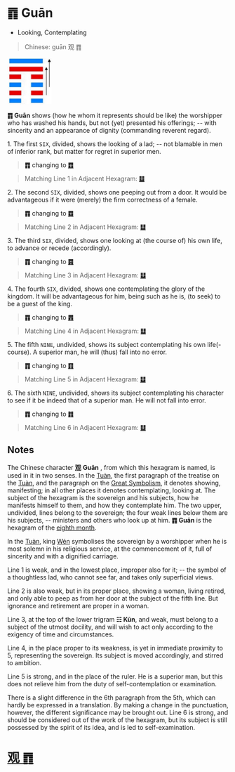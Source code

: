 # ䷓ Guān

* Looking, Contemplating

> Chinese: guān 观 ䷓

<a id="p-99"/>

<img src="shapes/20.10.jpg" width="101" alt="观">

**䷓ Guān** shows (how he whom it represents should be like) the worshipper who has washed his hands,
but not (yet) presented his offerings; -- with sincerity and an appearance of dignity (commanding reverent regard).

<a id="p-100"/>

1.<a id="20.1"/> The first `SIX`, divided, shows the looking of a lad; -- not blamable in men of inferior rank, but matter for regret in superior men.

> **䷓** changing to [**䷩**](e79b8ayi.md)

> Matching Line 1 in Adjacent Hexagram: [**䷒**](e4b8b4lin.md#19.1)

2.<a id="20.2"/> The second `SIX`, divided, shows one peeping out from a door. It would be advantageous if it were (merely) the firm correctness of a female.

> **䷓** changing to [**䷺**](e6b6a3huan.md)

> Matching Line 2 in Adjacent Hexagram: [**䷒**](e4b8b4lin.md#19.2)

3.<a id="20.3"/> The third `SIX`, divided, shows one looking at (the course of) his own life, to advance or recede (accordingly).

> **䷓** changing to [**䷴**](e6b890jian.md)

> Matching Line 3 in Adjacent Hexagram: [**䷒**](e4b8b4lin.md#19.3)

4.<a id="20.4"/> The fourth `SIX`, divided, shows one contemplating the glory of the kingdom. It will be advantageous for him, being such as he is, (to seek) to be a guest of the king.

> **䷓** changing to [**䷋**](e590a6pi.md)

> Matching Line 4 in Adjacent Hexagram: [**䷒**](e4b8b4lin.md#19.4)

5.<a id="20.5"/> The fifth `NINE`, undivided, shows its subject contemplating his own life(-course). A superior man, he will (thus) fall into no error.

> **䷓** changing to [**䷖**](e589a5bo.md)

> Matching Line 5 in Adjacent Hexagram: [**䷒**](e4b8b4lin.md#19.5)

6.<a id="20.6"/> The sixth `NINE`, undivided, shows its subject contemplating his character to see if it be indeed that of a superior man. He will not fall into error.

> **䷓** changing to [**䷇**](e6af94bi.md)

> Matching Line 6 in Adjacent Hexagram: [**䷒**](e4b8b4lin.md#19.6)

<a id="p-101"/>

## Notes

The Chinese character [**观**](https://ctext.org/dictionary.pl?if=en&char=观) **Guān** , from which this hexagram is named, is used in it in two senses. In the [Tuàn](https://ctext.org/book-of-changes/tuan-zhuan), the first paragraph of the treatise on the [Tuàn](https://ctext.org/book-of-changes/tuan-zhuan), and the paragraph on the [Great Symbolism](https://ctext.org/book-of-changes/xiang-zhuan), it denotes showing, manifesting; in all other places it denotes contemplating, looking at. The subject of the hexagram is the sovereign and his subjects, how he manifests himself to them, and how they contemplate him. The two upper, undivided, lines belong to the sovereign; the four weak lines below them are his subjects, -- ministers and others who look up at him. **䷓ Guān** is the hexagram of the [eighth month](month.jpg).

In the [Tuàn](https://ctext.org/book-of-changes/tuan-zhuan), king [Wén](https://en.wikipedia.org/wiki/King_Wen_of_Zhou) symbolises the sovereign by a worshipper when he is most solemn in his religious service, at the commencement of it, full of sincerity and with a dignified carriage.

Line 1 is weak, and in the lowest place, improper also for it; -- the symbol of a thoughtless lad, who cannot see far, and takes only superficial views.

Line 2 is also weak, but in its proper place, showing a woman, living retired, and only able to peep as from her door at the subject of the fifth line. But ignorance and retirement are proper in a woman.

Line 3, at the top of the lower trigram **☷ Kūn**, and weak, must belong to a subject of the utmost docility, and will wish to act only according to the exigency of time and circumstances.

Line 4, in the place proper to its weakness, is yet in immediate proximity to 5, representing the sovereign. Its subject is moved accordingly, and stirred to ambition.

Line 5 is strong, and in the place of the ruler. He is a superior man, but this does not relieve him from the duty of self-contemplation or examination.

There is a slight difference in the 6th paragraph from the 5th, which can hardly be expressed in a translation. By making a change in the punctuation, however, the different significance may be brought out. Line 6 is strong, and should be considered out of the work of the hexagram, but its subject is still possessed by the spirit of its idea, and is led to self-examination.

# [观 ䷓](e8a782guan_cn.md)
